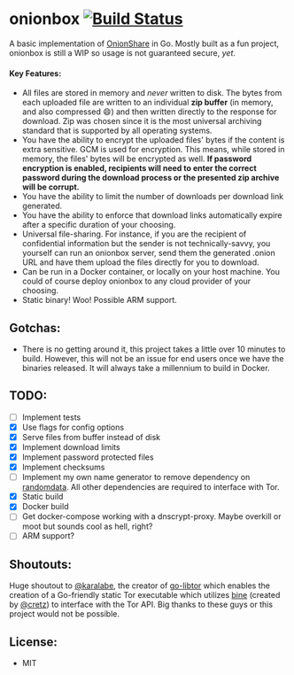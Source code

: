 # onionbox [![Build Status](https://travis-ci.com/ciehanski/onionbox.svg?branch=master)](https://travis-ci.com/ciehanski/onionbox)

A basic implementation of [OnionShare](https://github.com/micahflee/onionshare) in Go.
Mostly built as a fun project, onionbox is still a WIP so usage is not guaranteed secure, *yet*.

#### Key Features:
- All files are stored in memory and *never* written to disk. The bytes from
each uploaded file are written to an individual **zip buffer** (in memory, and also compressed 😄) and then written directly
to the response for download. Zip was chosen since it is the most universal archiving
standard that is supported by all operating systems.
- You have the ability to encrypt the uploaded files' bytes if
the content is extra sensitive. GCM is used for encryption. This means, while stored in memory, the files' bytes
will be encrypted as well. **If password encryption is enabled, recipients will need to enter the correct password during 
the download process or the presented zip archive will be corrupt.**
- You have the ability to limit the number of downloads per download link
generated.
- You have the ability to enforce that download links automatically expire after a specific duration of your choosing.
- Universal file-sharing. For instance, if you are the recipient of confidential information 
but the sender is not technically-savvy, you yourself can run an onionbox server, send them the 
generated .onion URL and have them upload the files directly for you to download.
- Can be run in a Docker container, or locally on your host machine. You could
of course deploy onionbox to any cloud provider of your choosing.
- Static binary! Woo! Possible ARM support.

## Gotchas:
- There is no getting around it, this project takes a little over 10 minutes to
build. However, this will not be an issue for end users once we have the binaries
released. It will always take a millennium to build in Docker.

## TODO:
- [ ] Implement tests
- [x] Use flags for config options
- [x] Serve files from buffer instead of disk
- [x] Implement download limits  
- [x] Implement password protected files
- [x] Implement checksums
- [ ] Implement my own name generator to remove dependency on [randomdata](https://github.com/Pallinder/go-randomdata).
All other dependencies are required to interface with Tor.
- [x] Static build
- [x] Docker build
- [ ] Get docker-compose working with a dnscrypt-proxy. Maybe overkill or moot
but sounds cool as hell, right?
- [ ] ARM support?

## Shoutouts:

Huge shoutout to [@karalabe](https://github.com/karalabe), the creator of [go-libtor](https://github.com/ipsn/go-libtor) which enables the 
creation of a Go-friendly static Tor executable which utilizes [bine](https://github.com/cretz/bine) (created by [@cretz](https://github.com/cretz))
to interface with the Tor API. Big thanks to these guys or this project would not be possible.

## License:
- MIT